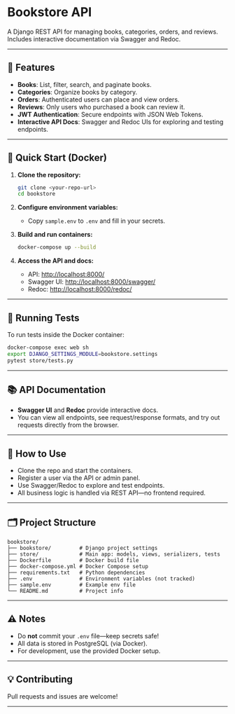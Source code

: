 # Bookstore API

A Django REST API for managing books, categories, orders, and reviews.  
Includes interactive documentation via Swagger and Redoc.

---

## 🚀 Features

- **Books**: List, filter, search, and paginate books.
- **Categories**: Organize books by category.
- **Orders**: Authenticated users can place and view orders.
- **Reviews**: Only users who purchased a book can review it.
- **JWT Authentication**: Secure endpoints with JSON Web Tokens.
- **Interactive API Docs**: Swagger and Redoc UIs for exploring and testing endpoints.

---

## 🐳 Quick Start (Docker)

1. **Clone the repository:**
   ```sh
   git clone <your-repo-url>
   cd bookstore
   ```

2. **Configure environment variables:**
   - Copy `sample.env` to `.env` and fill in your secrets.

3. **Build and run containers:**
   ```sh
   docker-compose up --build
   ```

4. **Access the API and docs:**
   - API: [http://localhost:8000/](http://localhost:8000/)
   - Swagger UI: [http://localhost:8000/swagger/](http://localhost:8000/swagger/)
   - Redoc: [http://localhost:8000/redoc/](http://localhost:8000/redoc/)

---

## 🧪 Running Tests

To run tests inside the Docker container:

```sh
docker-compose exec web sh
export DJANGO_SETTINGS_MODULE=bookstore.settings
pytest store/tests.py
```

---

## 📚 API Documentation

- **Swagger UI** and **Redoc** provide interactive docs.
- You can view all endpoints, see request/response formats, and try out requests directly from the browser.

---

## 📝 How to Use

- Clone the repo and start the containers.
- Register a user via the API or admin panel.
- Use Swagger/Redoc to explore and test endpoints.
- All business logic is handled via REST API—no frontend required.

---

## 🗂 Project Structure

```
bookstore/
├── bookstore/         # Django project settings
├── store/             # Main app: models, views, serializers, tests
├── Dockerfile         # Docker build file
├── docker-compose.yml # Docker Compose setup
├── requirements.txt   # Python dependencies
├── .env               # Environment variables (not tracked)
├── sample.env         # Example env file
└── README.md          # Project info
```

---

## ⚠️ Notes

- Do **not** commit your `.env` file—keep secrets safe!
- All data is stored in PostgreSQL (via Docker).
- For development, use the provided Docker setup.

---

## 💡 Contributing

Pull requests and issues are welcome!

---
